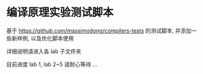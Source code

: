 # 编译原理实验测试脚本

基于 https://github.com/massimodong/compilers-tests 的测试脚本, 并添加一些新样例, 以及优化脚本使用

详细说明请进入各 lab 子文件夹

目前进度 lab 1, lab 2~5 请耐心等待 ...
